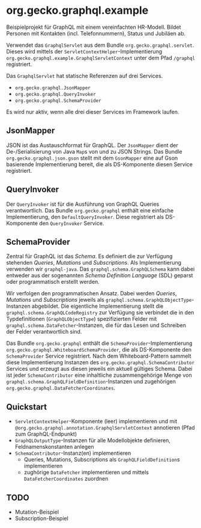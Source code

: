 # org.gecko.graphql.example 

Beispielprojekt für GraphQL mit einem vereinfachten HR-Modell. Bildet Personen mit Kontakten (incl. Telefonnummern), Status und Jubiläen ab.

Verwendet das `GraphqlServlet` aus dem Bundle `org.gecko.graphql.servlet`. Dieses wird mittels der `ServletContextHelper`-Implementierung
`org.gecko.graphql.example.GraphqlServletContext` unter dem Pfad `/graphql` registriert.

Das `GraphqlServlet` hat statische Referenzen auf drei Services.

* `org.gecko.graphql.JsonMapper`
* `org.gecko.graphql.QueryInvoker`
* `org.gecko.graphql.SchemaProvider`

Es wird nur aktiv, wenn alle drei dieser Services im Framework laufen.

## JsonMapper
JSON ist das Austauschformat für GraphQL. Der `JsonMapper` dient der De-/Serialisierung von Java `Map`s von und zu JSON Strings.
Das Bundle `org.gecko.graphql.json.gson` stellt mit dem `GsonMapper` eine auf Gson basierende Implementierung bereit, die als DS-Komponente diesen
Service registriert. 

## QueryInvoker
Der `QueryInvoker` ist für die Ausführung von GraphQL Queries verantwortlich. Das Bundle `org.gecko.graphql` enthält eine einfache Implementierung,
den `DefaultQueryInvoker`. Diese registriert als DS-Komponente den `QueryInvoker` Service. 

## SchemaProvider
Zentral für GraphQL ist das _Schema_. Es definiert die zur Verfügung stehenden _Queries_, _Mutations_ und _Subscriptions_. Als Implementierung verwenden wir
`graphql-java`. Das `graphql.schema.GraphQLSchema` kann dabei entweder aus der sogenannten _Schema Definition Language_ (SDL) geparst oder programmatisch
erstellt werden. 

Wir verfolgen den programmatischen Ansatz. Dabei werden _Queries_, _Mutations_ und _Subscriptions_ jeweils als 
`graphql.schema.GraphQLObjectType`-Instanzen abgebildet. Die eigentliche Implementierung stellt die `graphql.schema.GraphQLCodeRegistry` zur Verfügung sie
verbindet die in den Typdefinitionen (`GraphQLObjectType`) spezifizierten Felder mit `graphql.schema.DataFetcher`-Instanzen, die für das Lesen und Schreiben der
Felder verantwortlich sind.

Das Bundle `org.gecko.graphql` enthält die `SchemaProvider`-Implementierung `org.gecko.graphql.WhiteboardSchemaProvider`, die als DS-Komponente den 
`SchemaProvider` Service registriert. Nach dem Whiteboard-Pattern sammelt diese Implementierung Instanzen des `org.gecko.graphql.SchemaContributor` Services
und erzeugt aus diesen jeweils ein aktuell gültiges Schema. Dabei ist jeder `SchemaContributor` eine inhaltliche zusammengehörige Menge von
`graphql.schema.GraphQLFieldDefinition`-Instanzen und zugehörigen `org.gecko.graphql.DataFetcherCoordinates`.


## Quickstart

* `ServletContextHelper`-Komponente (leer) implementieren und mit `@org.gecko.graphql.annotation.GraphqlServletContext` annotieren
(Pfad zum GraphQL-Endpunkt)
* `GraphQLOutputType`-Instanzen für alle Modellobjekte definieren, Feldnamenskonstanten anlegen
*  `SchemaContributor`-Instanz(en) implementieren
	* Queries, Mutations, Subscriptions als `GraphQLFieldDefinition`s implementieren
	* zughörige `DataFetcher` implementieren und mittels `DataFetcherCoordinates` zuordnen
 

## TODO

* Mutation-Beispiel
* Subscription-Beispiel
